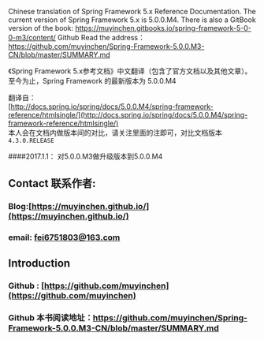 Chinese translation of Spring Framework 5.x Reference Documentation. The current version of Spring Framework 5.x is 5.0.0.M4. There is also a GitBook version of the book: https://muyinchen.gitbooks.io/spring-framework-5-0-0-m3/content/
 Github Read the address：https://github.com/muyinchen/Spring-Framework-5.0.0.M3-CN/blob/master/SUMMARY.md

《Spring Framework 5.x参考文档》中文翻译（包含了官方文档以及其他文章）。至今为止，Spring Framework 的最新版本为 5.0.0.M4

翻译自：  
[http://docs.spring.io/spring/docs/5.0.0.M4/spring-framework-reference/htmlsingle/](http://docs.spring.io/spring/docs/5.0.0.M4/spring-framework-reference/htmlsingle/)  
本人会在文档内做版本间的对比，请关注里面的注即可，对比文档版本 `4.3.0.RELEASE`



####2017.1.1：
 对5.0.0.M3做升级版本到5.0.0.M4
 
 
 
 
## Contact 联系作者:

### Blog:[https://muyinchen.github.io/](https://muyinchen.github.io/)

### email: fei6751803@163.com

## Introduction

### Github : [https://github.com/muyinchen](https://github.com/muyinchen)
### Github 本书阅读地址：https://github.com/muyinchen/Spring-Framework-5.0.0.M3-CN/blob/master/SUMMARY.md


